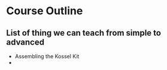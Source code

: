 # Course Outline

## List of thing we can teach from simple to advanced

* Assembling the Kossel Kit
*
